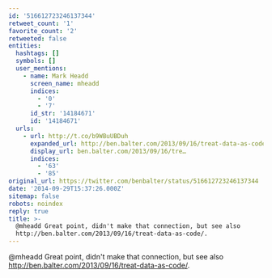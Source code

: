 ```yaml
---
id: '516612723246137344'
retweet_count: '1'
favorite_count: '2'
retweeted: false
entities:
  hashtags: []
  symbols: []
  user_mentions:
    - name: Mark Headd
      screen_name: mheadd
      indices:
        - '0'
        - '7'
      id_str: '14184671'
      id: '14184671'
  urls:
    - url: http://t.co/b9WBuUBDuh
      expanded_url: http://ben.balter.com/2013/09/16/treat-data-as-code/
      display_url: ben.balter.com/2013/09/16/tre…
      indices:
        - '63'
        - '85'
original_url: https://twitter.com/benbalter/status/516612723246137344
date: '2014-09-29T15:37:26.000Z'
sitemap: false
robots: noindex
reply: true
title: >-
  @mheadd Great point, didn't make that connection, but see also
  http://ben.balter.com/2013/09/16/treat-data-as-code/.
---
```


@mheadd Great point, didn't make that connection, but see also http://ben.balter.com/2013/09/16/treat-data-as-code/.
